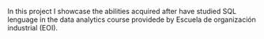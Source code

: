 In this project I showcase the abilities acquired after have studied SQL lenguage in the data analytics course providede by Escuela de organización industrial (EOI). 
